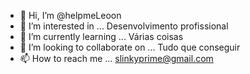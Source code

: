 - 👋 Hi, I’m @helpmeLeoon
- 👀 I’m interested in ... Desenvolvimento profissional
- 🌱 I’m currently learning ... Várias coisas
- 💞️ I’m looking to collaborate on ... Tudo que conseguir
- 📫 How to reach me ... slinkyprime@gmail.com

<!---
helpmeLeoon/helpmeLeoon is a ✨ special ✨ repository because its `README.md` (this file) appears on your GitHub profile.
You can click the Preview link to take a look at your changes.
--->
